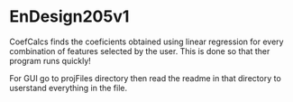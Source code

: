# EnDesign205v1

CoefCalcs finds the coeficients obtained using linear regression for every combination of features selected by the user. This is done so that ther program runs quickly!

For GUI go to projFiles directory then read the readme in that directory to userstand everything in the file.
